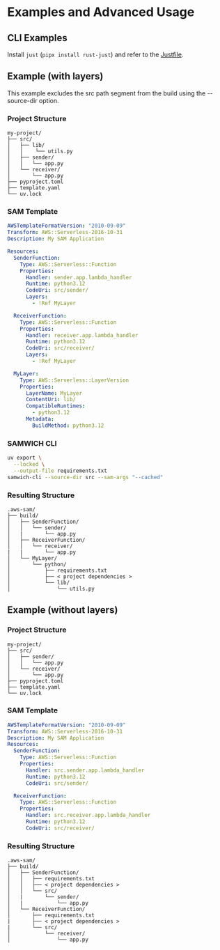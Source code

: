 # Examples and Advanced Usage

## CLI Examples

Install `just` (`pipx install rust-just`) and refer to the [Justfile](./Justfile).

## Example (with layers)

This example excludes the src path segment from the build using the --source-dir option.

### Project Structure

```
my-project/
├── src/
│   ├── lib/
│   │    └── utils.py
│   ├── sender/
│   │   └── app.py
│   └── receiver/
│       └── app.py
├── pyproject.toml
├── template.yaml
└── uv.lock
```

### SAM Template

```yaml
AWSTemplateFormatVersion: "2010-09-09"
Transform: AWS::Serverless-2016-10-31
Description: My SAM Application

Resources:
  SenderFunction:
    Type: AWS::Serverless::Function
    Properties:
      Handler: sender.app.lambda_handler
      Runtime: python3.12
      CodeUri: src/sender/
      Layers:
        - !Ref MyLayer

  ReceiverFunction:
    Type: AWS::Serverless::Function
    Properties:
      Handler: receiver.app.lambda_handler
      Runtime: python3.12
      CodeUri: src/receiver/
      Layers:
        - !Ref MyLayer

  MyLayer:
    Type: AWS::Serverless::LayerVersion
    Properties:
      LayerName: MyLayer
      ContentUri: lib/
      CompatibleRuntimes:
        - python3.12
      Metadata:
        BuildMethod: python3.12
```

### SAMWICH CLI

```bash
uv export \
  --locked \
  --output-file requirements.txt
samwich-cli --source-dir src --sam-args "--cached"
```

### Resulting Structure

```
.aws-sam/
├── build/
│   ├── SenderFunction/
│   │   └── sender/
│   |       └── app.py
│   ├── ReceiverFunction/
│   │   └── receiver/
|   |       └── app.py
│   └── MyLayer/
│       └── python/
│           ├── requirements.txt
│           ├── < project dependencies >
│           └── lib/
│               └── utils.py
```

## Example (without layers)

### Project Structure

```
my-project/
├── src/
│   ├── sender/
│   │   └── app.py
│   └── receiver/
│       └── app.py
├── pyproject.toml
├── template.yaml
└── uv.lock
```

### SAM Template

```yaml
AWSTemplateFormatVersion: "2010-09-09"
Transform: AWS::Serverless-2016-10-31
Description: My SAM Application
Resources:
  SenderFunction:
    Type: AWS::Serverless::Function
    Properties:
      Handler: src.sender.app.lambda_handler
      Runtime: python3.12
      CodeUri: src/sender/

  ReceiverFunction:
    Type: AWS::Serverless::Function
    Properties:
      Handler: src.receiver.app.lambda_handler
      Runtime: python3.12
      CodeUri: src/receiver/
```

### Resulting Structure

```
.aws-sam/
├── build/
│   ├── SenderFunction/
│   │   ├── requirements.txt
│   │   ├── < project dependencies >
│   │   └── src/
│   |       └── sender/
│   |           └── app.py
│   └── ReceiverFunction/
│       ├── requirements.txt
|       ├── < project dependencies >
|       └── src/
│           └── receiver/
│               └── app.py
```
